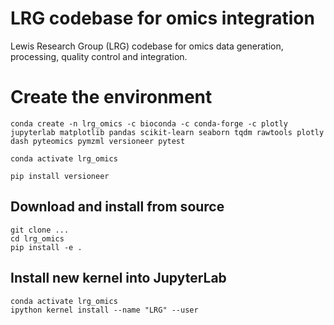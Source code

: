 # LRG codebase for omics integration 

Lewis Research Group (LRG) codebase for omics data generation, processing, quality control and integration. 


# Create the environment

    conda create -n lrg_omics -c bioconda -c conda-forge -c plotly jupyterlab matplotlib pandas scikit-learn seaborn tqdm rawtools plotly dash pyteomics pymzml versioneer pytest

    conda activate lrg_omics
    
    pip install versioneer


##  Download and install from source

    git clone ...
    cd lrg_omics
    pip install -e . 


## Install new kernel into JupyterLab

    conda activate lrg_omics
    ipython kernel install --name "LRG" --user

    



